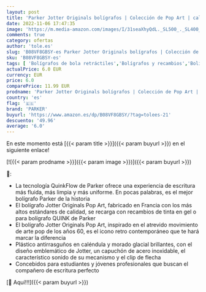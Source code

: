 ```yaml
---
layout: post
title: 'Parker Jotter Originals bolígrafos | Colección de Pop Art | caléndula y morado glacial con detalles cromados | punta mediana | tinta azul | 2 unidades'
date: 2022-11-06 17:47:35
image: 'https://m.media-amazon.com/images/I/31seaXhyQdL._SL500_._SL400_.jpg'
comments: true
category: ofertas
author: 'tole.es'
slug: 'B08VF8GBSY-es Parker Jotter Originals bolígrafos | Colección de Pop Art...'
sku: 'B08VF8GBSY-es'
tags: [ 'Bolígrafos de bola retráctiles','Bolígrafos y recambios','Bolígrafos, lápices y útiles de escritura','Oficina y papelería','bolígrafos','parker','🇪🇸', ]
actualPrice: 6.0 EUR
currency: EUR
price: 6.0
comparePrice: 11.99 EUR
prodname: 'Parker Jotter Originals bolígrafos | Colección de Pop Art | caléndula y morado glacial con detalles cromados | punta mediana | tinta azul | 2 unidades'
country: 'es'
flag: '🇪🇸'
brand: 'PARKER'
buyurl: 'https://www.amazon.es/dp/B08VF8GBSY/?tag=tolees-21'
descuento: '49.96'
average: '6.0'
---
```


En este momento está [{{< param title >}}]({{< param buyurl >}}) en el siguiente enlace!

[![{{< param prodname >}}]({{< param image >}})]({{< param buyurl >}})

🔎:

- La tecnología QuinkFlow de Parker ofrece una experiencia de escritura más fluida, más limpia y más uniforme. En pocas palabras, es el mejor bolígrafo Parker de la historia
- El bolígrafo Jotter Originals Pop Art, fabricado en Francia con los más altos estándares de calidad, se recarga con recambios de tinta en gel o para bolígrafo QUINK de Parker
- El bolígrafo Jotter Originals Pop Art, inspirado en el atrevido movimiento de arte pop de los años 60, es el icono retro contemporáneo que te hará marcar la diferencia
- Plástico antirrasguños en caléndula y morado glacial brillantes, con el diseño emblemático de Jotter, un capuchón de acero inoxidable, el característico sonido de su mecanismo y el clip de flecha
- Concebidos para estudiantes y jóvenes profesionales que buscan el compañero de escritura perfecto

[🛒 Aquí!!!]({{< param buyurl >}})
